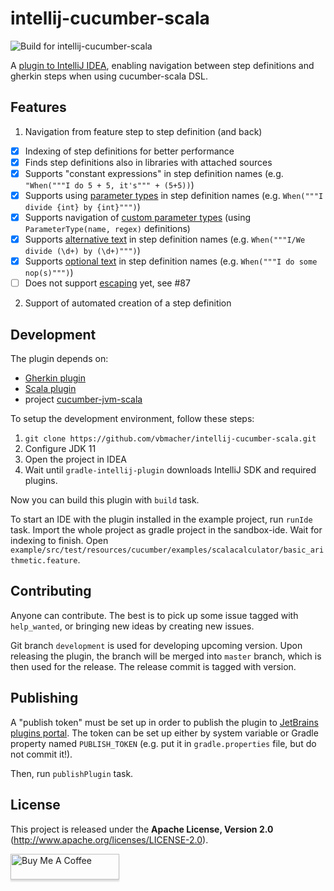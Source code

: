 # intellij-cucumber-scala

![Build for intellij-cucumber-scala](https://github.com/vbmacher/intellij-cucumber-scala/workflows/Build%20for%20intellij-cucumber-scala/badge.svg)

A [plugin to IntelliJ IDEA](https://plugins.jetbrains.com/plugin/7460-cucumber-for-scala),
enabling navigation between step definitions and gherkin steps when using cucumber-scala DSL.

## Features

1. Navigation from feature step to step definition (and back)
  - [x] Indexing of step definitions for better performance
  - [x] Finds step definitions also in libraries with attached sources
  - [x] Supports "constant expressions" in step definition names (e.g. `"When("""I do 5 + 5, it's""" + (5+5))`)
  - [x] Supports using [parameter types](https://cucumber.io/docs/cucumber/cucumber-expressions/#parameter-types) in 
        step definition names (e.g. `When("""I divide {int} by {int}""")`)  
  - [x] Supports navigation of [custom parameter types](https://cucumber.io/docs/cucumber/cucumber-expressions/#custom-parameter-types)
        (using `ParameterType(name, regex)` definitions)
  - [x] Supports [alternative text](https://cucumber.io/docs/cucumber/cucumber-expressions/#alternative-text)
        in step definition names (e.g. `When("""I/We divide (\d+) by (\d+)""")`)  
  - [x] Supports [optional text](https://cucumber.io/docs/cucumber/cucumber-expressions/#optional-text)
        in step definition names (e.g. `When("""I do some nop(s)""")`)
  - [ ] Does not support [escaping](https://cucumber.io/docs/cucumber/cucumber-expressions/#escaping) yet, see #87
    
2. Support of automated creation of a step definition

## Development

The plugin depends on:
- [Gherkin plugin](https://plugins.jetbrains.com/plugin/9164-gherkin)
- [Scala plugin](https://plugins.jetbrains.com/plugin/1347-scala)
- project [cucumber-jvm-scala](https://github.com/cucumber/cucumber-jvm-scala)

To setup the development environment, follow these steps:

1. `git clone https://github.com/vbmacher/intellij-cucumber-scala.git`
2. Configure JDK 11
3. Open the project in IDEA
4. Wait until `gradle-intellij-plugin` downloads IntelliJ SDK and required plugins.

Now you can build this plugin with `build` task.

To start an IDE with the plugin installed in the example project, run `runIde` task. Import the whole project
as gradle project in the sandbox-ide. Wait for indexing to finish.
Open `example/src/test/resources/cucumber/examples/scalacalculator/basic_arithmetic.feature`.

## Contributing

Anyone can contribute. The best is to pick up some issue tagged with `help_wanted`, or bringing new ideas by creating new issues.

Git branch `development` is used for developing upcoming version. Upon releasing the plugin, the branch will be merged
into `master` branch, which is then used for the release. The release commit is tagged with version.
 
## Publishing

A "publish token" must be set up in order to publish the plugin to [JetBrains plugins portal](https://plugins.jetbrains.com/plugin/7460-cucumber-for-scala).
The token can be set up either by system variable or Gradle property named `PUBLISH_TOKEN` (e.g. put it in `gradle.properties` file, but do not commit it!).

Then, run `publishPlugin` task.

## License

This project is released under the __Apache License, Version 2.0__ (http://www.apache.org/licenses/LICENSE-2.0).

<a href="https://www.buymeacoffee.com/vbmacher" target="_blank"><img src="https://www.buymeacoffee.com/assets/img/custom_images/orange_img.png" alt="Buy Me A Coffee" style="height: 41px !important;width: 174px !important;box-shadow: 0px 3px 2px 0px rgba(190, 190, 190, 0.5) !important;-webkit-box-shadow: 0px 3px 2px 0px rgba(190, 190, 190, 0.5) !important;" ></a>
